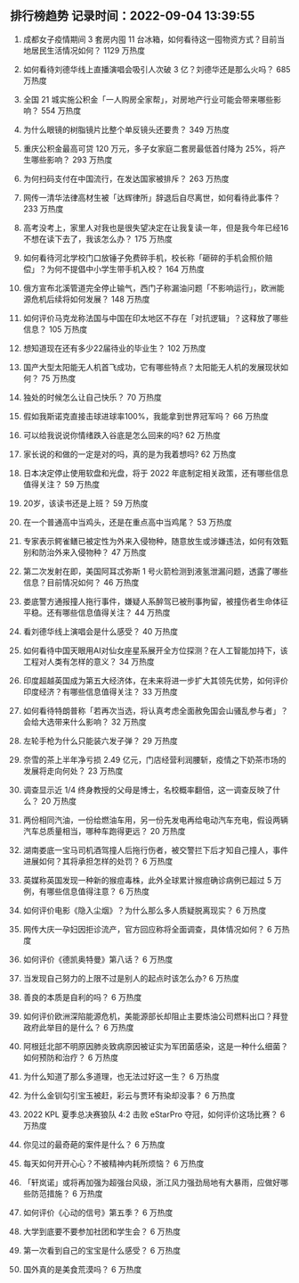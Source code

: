 
## 排行榜趋势 记录时间：2022-09-04 13:39:55
  
  1. 成都女子疫情期间 3 套房内囤 11 台冰箱，如何看待这一囤物资方式？目前当地居民生活情况如何？ 1129 万热度
    
  2. 如何看待刘德华线上直播演唱会吸引人次破 3 亿？刘德华还是那么火吗？ 685 万热度
    
  3. 全国 21 城实施公积金「一人购房全家帮」，对房地产行业可能会带来哪些影响？ 554 万热度
    
  4. 为什么眼镜的树脂镜片比整个单反镜头还要贵？ 349 万热度
    
  5. 重庆公积金最高可贷 120 万元，多子女家庭二套房最低首付降为 25%，将产生哪些影响？ 293 万热度
    
  6. 为何扫码支付在中国流行，在发达国家被排斥？ 263 万热度
    
  7. 网传一清华法律高材生被「达辉律所」辞退后自尽离世，如何看待此事件？ 233 万热度
    
  8. 高考没考上，家里人对我也是很失望决定在让我复读一年，但是我今年已经16不想在读下去了，我该怎么办？ 175 万热度
    
  9. 如何看待河北学校门口放锤子免费碎手机，校长称「砸碎的手机会照价赔偿」？为何不提倡中小学生带手机入校？ 164 万热度
    
  10. 俄方宣布北溪管道完全停止输气，西门子称漏油问题「不影响运行」，欧洲能源危机后续将如何发展？ 148 万热度
    
  11. 如何评价马克龙称法国与中国在印太地区不存在「对抗逻辑」？这释放了哪些信息？ 105 万热度
    
  12. 想知道现在还有多少22届待业的毕业生？ 102 万热度
    
  13. 国产大型太阳能无人机首飞成功，它有哪些特点？太阳能无人机的发展现状如何？ 75 万热度
    
  14. 独处的时候怎么让自己快乐？ 70 万热度
    
  15. 假如我斯诺克直接击球进球率100%，我能拿到世界冠军吗？ 66 万热度
    
  16. 可以给我说说你情绪跌入谷底是怎么回来的吗? 62 万热度
    
  17. 家长说的和做的一定是对的吗，真的是为我着想吗? 62 万热度
    
  18. 日本决定停止使用软盘和光盘，将于 2022 年底制定相关政策，还有哪些信息值得关注？ 59 万热度
    
  19. 20岁，该读书还是上班？ 59 万热度
    
  20. 在一个普通高中当鸡头，还是在重点高中当鸡尾？ 53 万热度
    
  21. 专家表示鳄雀鳝已被定性为外来入侵物种，随意放生或涉嫌违法，如何有效甄别和防治外来入侵物种？ 47 万热度
    
  22. 第二次发射在即，美国阿耳忒弥斯 1 号火箭检测到液氢泄漏问题，透露了哪些信息？目前情况如何？ 46 万热度
    
  23. 娄底警方通报撞人拖行事件，嫌疑人系醉驾已被刑事拘留，被撞伤者生命体征平稳。还有哪些信息值得关注？ 44 万热度
    
  24. 看刘德华线上演唱会是什么感受？ 40 万热度
    
  25. 如何看待中国天眼用AI对仙女座星系展开全方位探测？在人工智能加持下，该工程对人类有怎样的意义？ 34 万热度
    
  26. 印度超越英国成为第五大经济体，在未来将进一步扩大其领先优势，如何评价印度经济？有哪些信息值得关注？ 33 万热度
    
  27. 如何看待特朗普称「若再次当选，将认真考虑全面赦免国会山骚乱参与者」？会给大选带来什么影响？ 32 万热度
    
  28. 左轮手枪为什么只能装六发子弹？ 29 万热度
    
  29. 奈雪的茶上半年净亏损 2.49 亿元，门店经营利润腰斩，疫情之下奶茶市场的发展将走向何处？ 23 万热度
    
  30. 调查显示近 1/4 终身教授的父母是博士，名校概率翻倍，这一调查反映了什么？ 20 万热度
    
  31. 两份相同汽油，一份给燃油车用，另一份先发电再给电动汽车充电，假设两辆汽车总质量相当，哪种车跑得更远？ 20 万热度
    
  32. 湖南娄底一宝马司机酒驾撞人后拖行伤者，被交警拦下后才知自己撞人，事件进展如何？其将承担怎样的处罚？ 6 万热度
    
  33. 英媒称英国发现一种新的猴痘毒株，此外全球累计猴痘确诊病例已超过 5 万例，有哪些信息值得注意？ 6 万热度
    
  34. 如何评价电影《隐入尘烟》？为什么那么多人质疑脱离现实？ 6 万热度
    
  35. 网传大庆一孕妇因拒诊流产，官方回应称将全面调查，具体情况如何？ 6 万热度
    
  36. 如何评价《德凯奥特曼》第八话？ 6 万热度
    
  37. 当发现自己努力的上限不过是别人的起点时该怎么办? 6 万热度
    
  38. 善良的本质是自利的吗？ 6 万热度
    
  39. 如何评价欧洲深陷能源危机，美能源部长却阻止主要炼油公司燃料出口？拜登政府此举目的是什么？ 6 万热度
    
  40. 阿根廷北部不明原因肺炎致病原因被证实为军团菌感染，这是一种什么细菌？如何预防和治疗？ 6 万热度
    
  41. 为什么知道了那么多道理，也无法过好这一生？ 6 万热度
    
  42. 为什么金钏勾引宝玉被赶，彩云与贾环有染却没事？ 6 万热度
    
  43. 2022 KPL 夏季总决赛狼队 4:2 击败 eStarPro 夺冠，如何评价这场比赛？ 6 万热度
    
  44. 你见过的最奇葩的案件是什么？ 6 万热度
    
  45. 每天如何开开心心？不被精神内耗所烦恼？ 6 万热度
    
  46. 「轩岚诺」或将再加强为超强台风级，浙江风力强劲局地有大暴雨，应做好哪些防范措施？ 6 万热度
    
  47. 如何评价《心动的信号》第五季？ 6 万热度
    
  48. 大学到底要不要参加社团和学生会？ 6 万热度
    
  49. 第一次看到自己的宝宝是什么感受？ 6 万热度
    
  50. 国外真的是美食荒漠吗？ 6 万热度
    